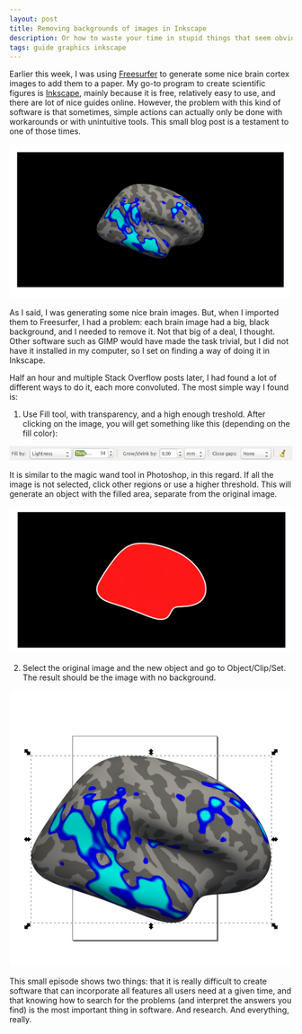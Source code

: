 ```yaml
---
layout: post
title: Removing backgrounds of images in Inkscape
description: Or how to waste your time in stupid things that seem obvious but they are not
tags: guide graphics inkscape
---
```


Earlier this week, I was using [Freesurfer](https://surfer.nmr.mgh.harvard.edu/) to generate some nice brain cortex images to add them to a paper. My go-to program to create scientific figures is  [Inkscape](https://inkscape.org/), mainly because it is free, relatively easy to use, and there are lot of nice guides online. However, the problem with this kind of software is that sometimes, simple actions can actually only be done with workarounds or with unintuitive tools. This small blog post is a testament to one of those times.

![Looks quite cool, right?](/images/img2.png)

As I said, I was generating some nice brain images. But, when I imported them to Freesurfer, I had a problem: each brain image had a big, black background, and I needed to remove it. Not that big of a deal, I thought. Other software such as GIMP would have made the task trivial, but I did not have it installed in my computer, so I set on finding a way of doing it in Inkscape.

Half an hour and multiple Stack Overflow posts later, I had found a lot of different ways to do it, each more convoluted. The most simple way I found is:

1. Use Fill tool, with transparency, and a high enough treshold. After clicking on the image, you will get something like this (depending on the fill color):

![Best crop](/images/inkscape_2.png)


It is similar to the magic wand tool in Photoshop, in this regard. If all the image is not selected, click other regions or use a higher threshold. This will generate an object with the filled area, separate from the original image.

![Make sure that all the image gets covered](/images/img3.png)

2. Select the original image and the new object and go to Object/Clip/Set. The result should be the image with no background.

![Vualà](/images/img4.png)

This small episode shows two things: that it is really difficult to create software that can incorporate all features all users need at a given time, and that knowing how to search for the problems (and interpret the answers you find) is the most important thing in software. And research. And everything, really.
